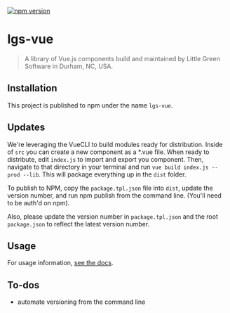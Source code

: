 [![npm version](https://badge.fury.io/js/lgs-vue.svg)](https://badge.fury.io/js/lgs-vue)

# lgs-vue

> A library of Vue.js components build and maintained by Little Green Software in Durham, NC, USA.

## Installation

This project is published to npm under the name `lgs-vue`.

## Updates

We're leveraging the VueCLI to build modules ready for distribution. Inside of `src` you can create a new component as a *.vue file. When ready to distribute, edit `index.js` to import and export you component.
Then, navigate to that directory in your terminal and run `vue build index.js --prod --lib`. This will package everything up in the `dist` folder.

To publish to NPM, copy the `package.tpl.json` file into `dist`, update the version number, and run npm publish from the command line. (You'll need to be auth'd on npm).

Also, please update the version number in `package.tpl.json` and the root `package.json` to reflect the latest version number.

## Usage

For usage information, [see the docs](//github.com/littlegreensoftware/lgs-vue/wiki).

## To-dos

- automate versioning from the command line
